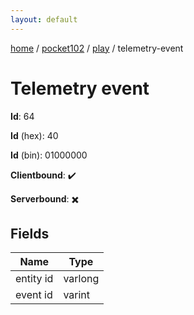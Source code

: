 ```yaml
---
layout: default
---
```


[home](/)  /  [pocket102](/protocol/pocket102)  /  [play](/protocol/pocket102/play)  /  telemetry-event

# Telemetry event

**Id**: 64

**Id** (hex): 40

**Id** (bin): 01000000

**Clientbound**: ✔️

**Serverbound**: ✖️

## Fields

Name | Type
---|---
entity id | varlong
event id | varint
